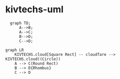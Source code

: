 # kivtechs-uml


```mermaid
  graph TD;
      A-->B;
      A-->C;
      B-->D;
      C-->D;
```



```mermaid
graph LR
    KIVTECHS.cloud[Square Rect] -- cloudfare --> KIVTECHS.cloud((Circle))
    A --> C(Round Rect)
    B --> D{Rhombus}
    C --> D

```
